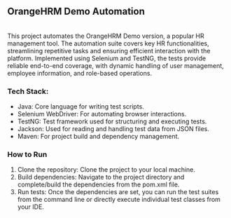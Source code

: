 <h2>OrangeHRM Demo Automation</h2> <br>
This project automates the OrangeHRM Demo version, a popular HR management tool. The automation suite covers key HR functionalities, streamlining repetitive tasks and ensuring efficient interaction with the platform. Implemented using Selenium and TestNG, the tests provide reliable end-to-end coverage, with dynamic handling of user management, employee information, and role-based operations. <br>
<h3>Tech Stack:</h3>
<ul>
  <li>Java: Core language for writing test scripts.</li>
  <li>Selenium WebDriver: For automating browser interactions.
</li>
  <li>TestNG: Test framework used for structuring and executing tests.
</li>
  <li>Jackson: Used for reading and handling test data from JSON files.</li>
  <li>Maven: For project build and dependency management.</li>
</ul>
<h3>How to Run</h3>
<ol>
  <li>Clone the repository: Clone the project to your local machine.</li>
  <li>Build dependencies: Navigate to the project directory and complete/build the dependencies from the pom.xml file.
</li>
  <li>Run tests: Once the dependencies are set, you can run the test suites from the command line or directly execute individual test classes from your IDE.
</li>
</ol>


